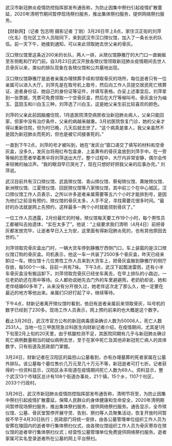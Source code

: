 武汉市新冠肺炎疫情防控指挥部发布通告称，为防止因集中祭扫引起疫情扩散蔓延，2020年清明节期间暂停现场祭扫服务，推出集体祭扫服务，提供网络祭扫服务。

【财新网】（记者 包志明 摄影记者 丁刚）3月26日早上8点，家住汉正街的刘萍（化名）在社区工作人员陪同下，来到武汉市汉口殡仪馆，加入了一条长长的队伍。前一天下午，她接到通知，可以来此领取她去世父亲的骨灰。

汉口殡仪馆里这条近200米的长队，两人一排，从殡仪馆静雅厅的大门口一直蜿蜒至东侧乾和厅的门前。自3月23日武汉开放各殡仪馆领取新冠肺炎疫情期间去世人员骨灰以来，类似的排队现象在各殡仪馆和公共墓地出现。

汉口殡仪馆静雅厅是逝者亲属办理殡葬手续和领取骨灰的场所，每位逝者只有一位亲属可以进入大厅。刘萍先是在取号机上取号，然后向工作人员提交居民死亡殡葬证、逝者身份证、她自己的身份证等证件，并填写表格。办妥上述事宜后，刘萍拿到一张票据，凭票可免费领取一个空骨灰盒，然后在大厅等候叫号。骨灰盒分为岫玉、蓝田玉和川白玉三种，刘萍选了川白玉，这是她父亲生前比较喜欢的颜色。

刘萍的父亲此前因脑瘤住院，1月底医院清空病房收治新冠肺炎病人，父亲只能回家，但家中没有治疗条件，父亲的病越来越重。3月初医院恢复门诊，她的父亲才得以重新住院，但为时已晚，几天后就去世了。“这个病真是害人，我父亲虽然不是因为新冠肺炎而死的，但也是被它间接害死的。”

一直到下午2点，刘萍的号才被叫到，她在“发灰台”窗口递交了填写的材料和空骨灰盒，没多久，发灰台将用红布包盒身、上盖黄布的骨灰盒放到刘萍手中。在一旁等候的志愿者举着黑伞将刘萍送出大厅。整个过程中，大厅内非常安静，偶尔会传来轻微的抽泣声。“我的眼泪早已哭光了，现在只想好好把我父亲的后事办完。” 刘萍说。

武汉目前共有汉口殡仪馆、武昌殡仪馆、青山殡仪馆、蔡甸殡仪馆、黄陂殡仪馆、新洲殡仪馆、江夏殡仪馆、回民殡仪馆等八家殡仪馆，其中前三个在中心城区。汉口殡仪馆工作人员表示，之所以许多逝者亲属需要等五六个小时才能排到号，是因为他们之前没有预约，殡仪馆的骨灰太多，人手不足，寻找需要花很多时间。“最好的办法就是网上先预约，这样最多一两个小时就能领到骨灰了。”

一位工作人员透露，2月份最忙的时候，殡仪馆每天要工作19个小时，每个男性员工都被叫去抬遗体，“实在太多了”。他说：“上级要求我们清明（4月4日）前把骨灰都发放完毕，让逝者早日入土为安，这里面有得新冠肺炎死的，也有其他原因去世的。”

刘萍领取完骨灰盒出门时，一辆大货车停到静雅厅西侧门口，车上装载的是汉口殡仪馆订购的骨灰盒。司机表示，他这一车一共装了2500多个骨灰盒，昨天已经来卸过一车。殡仪馆十几位男性工作人员来到大货车上，把骨灰盒搬到静雅厅的侧厅存放，每500个一垛，目前一共有7垛。 下午3点，武汉下起瓢泼雷雨，还有小半车骨灰盒没有搬运卸下。刘萍领取完骨灰已经坐车离去，在早上排队的小路边，一位老奶奶还在雨中等待。众人都劝说她先去门外的车里避避雨，老奶奶却说，她和老伴结婚60多年了，从来没有分开很久过，她老伴这次走了那么久，她一定要在最近的地方等他出来。亲属们只好打起了伞，继续等待。

下午4点，财新记者离开殡仪馆时看到，依旧有逝者亲属前来领取骨灰，叫号机的数字已经到了230多。现场工作人员表示，网上预约前来的也大概是这个数字。

截止3月26日，武汉市官方公布的新冠病毒感染确诊人数为50006人，死亡人数2531人。当地一位三甲医院急诊科医生向财新记者介绍，在疫情期间，尤其是1月下旬至2月上旬的20天里，由于核酸检测不足，其医院同期有几乎与新冠肺炎确诊死亡病例数量相当的疑似病例去世，至于在家中死亡及其他非新冠死亡病人的具体数字，只有街道及民政部门掌握。

3月24日，财新记者在汉阳区的扁担山公墓看到，亦有办理墓葬的死者家属在公墓外排队。该公墓每个墓位售价几万元至几十万元不等，新冠逝者可打七折。记者获得的一份资料显示，汉阳区永丰街道在疫情期间死亡人数为69人。资料显示，整个武汉13个市辖区总计有108个街道办事处，21个镇，15个乡，1107个社区，2033个行政村。

3月26日，武汉市新冠肺炎疫情防控指挥部发布通告称，清明节将至，为防止因集中祭扫引起疫情扩散蔓延，保障人民群众的身体健康和生命安全，2020年清明期间暂停现场祭扫服务，推出集体祭扫服务，提供网络祭扫服务。通告显示，全市殡仪馆、公墓、骨灰堂暂停开展守灵、告别、祭扫等人员聚集活动，恢复开放时间暂按不早于4月30日执行；民政部门将统一安排，由各公墓管理单位组织工作人员为安葬在陵园内的逝者举行集体祭扫仪式，由各殡仪馆组织工作人员为骨灰寄存在殡仪馆的逝者举行集体祭扫仪式；经营性公墓管理单位免费提供网络祭扫服务。逝者家属可实名登录逝者所在公墓的网上平台祭扫。


